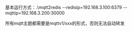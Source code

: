 基本运行方式：.\mqtt2redis --redisip=192.168.3.100:6379 --mqttip=192.168.3.200:30000

所有mqtt主题都需要是mqttv1/xxx的形式，否则无法自动转发

